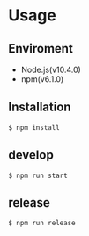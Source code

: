 # Usage

## Enviroment

- Node.js(v10.4.0)
- npm(v6.1.0)

## Installation

```
$ npm install
```

## develop

```
$ npm run start
```

## release

```
$ npm run release
```
